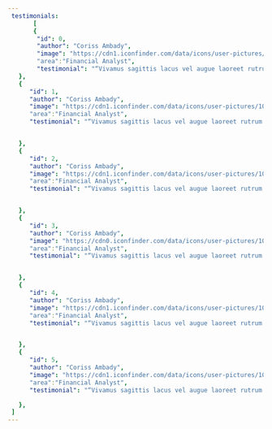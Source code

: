 ```yaml
---
 testimonials: 
       [
       {
        "id": 0,
        "author": "Coriss Ambady",
        "image": "https://cdn1.iconfinder.com/data/icons/user-pictures/100/female1-256.png",
        "area":"Financial Analyst",
        "testimonial": "“Vivamus sagittis lacus vel augue laoreet rutrum faucibus dolor auctor. Vestibulum id ligula porta felis euismod semper. Cras justo odio dapibus facilisis sociis natoque penatibus.”"
   },
   {
      "id": 1,
      "author": "Coriss Ambady",
      "image": "https://cdn1.iconfinder.com/data/icons/user-pictures/100/male3-512.png",
      "area":"Financial Analyst",
      "testimonial": "“Vivamus sagittis lacus vel augue laoreet rutrum faucibus dolor auctor. Vestibulum id ligula porta felis euismod semper. Cras justo odio dapibus facilisis sociis natoque penatibus.”"


   },
   {
      "id": 2,
      "author": "Coriss Ambady",
      "image": "https://cdn1.iconfinder.com/data/icons/user-pictures/101/malecostume-256.png",
      "area":"Financial Analyst",
      "testimonial": "“Vivamus sagittis lacus vel augue laoreet rutrum faucibus dolor auctor. Vestibulum id ligula porta felis euismod semper. Cras justo odio dapibus facilisis sociis natoque penatibus.”"


   },
   {
      "id": 3,
      "author": "Coriss Ambady",
      "image": "https://cdn0.iconfinder.com/data/icons/user-pictures/100/matureman1-256.png",
      "area":"Financial Analyst",
      "testimonial": "“Vivamus sagittis lacus vel augue laoreet rutrum faucibus dolor auctor. Vestibulum id ligula porta felis euismod semper. Cras justo odio dapibus facilisis sociis natoque penatibus.”"


   },
   {
      "id": 4,
      "author": "Coriss Ambady",
      "image": "https://cdn1.iconfinder.com/data/icons/user-pictures/100/girl-512.png",
      "area":"Financial Analyst",
      "testimonial": "“Vivamus sagittis lacus vel augue laoreet rutrum faucibus dolor auctor. Vestibulum id ligula porta felis euismod semper. Cras justo odio dapibus facilisis sociis natoque penatibus.”"


   },
   {
      "id": 5,
      "author": "Coriss Ambady",
      "image": "https://cdn1.iconfinder.com/data/icons/user-pictures/100/boy-256.png",
      "area":"Financial Analyst",
      "testimonial": "“Vivamus sagittis lacus vel augue laoreet rutrum faucibus dolor auctor. Vestibulum id ligula porta felis euismod semper. Cras justo odio dapibus facilisis sociis natoque penatibus.”"

   },
 ]
---
```

